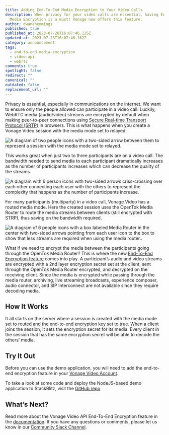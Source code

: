 ```yaml
---
title: Adding End-To-End Media Encryption to Your Video Calls
description: When privacy for your video calls are essential, having End-To-End
  Media Encryption is a must! Vonage now offers this feature.
author: dwanehemmings
published: true
published_at: 2023-07-28T16:07:46.125Z
updated_at: 2023-07-28T16:07:46.162Z
category: announcement
tags:
  - end-to-end-media-encryption
  - video-api
  - webrtc
comments: true
spotlight: false
redirect: ""
canonical: ""
outdated: false
replacement_url: ""
---
```

Privacy is essential, especially in communications on the internet. We want to ensure only the people allowed can participate in a video call. Luckily, WebRTC media (audio/video) streams are encrypted by default when making peer-to-peer connections using [Secure Real-time Transport Protocol (SRTP)](https://developer.mozilla.org/en-US/docs/Glossary/RTP) in browsers. This is what happens when you create a Vonage Video session with the media mode set to relayed.

![A diagram of two people icons with a two-sided arrow between them to represent a session with the media mode set to relayed.](/content/blog/adding-end-to-end-media-encryption-to-your-video-calls/media-mode-relayed.jpg)

This works great when just two to three participants are on a video call. The bandwidth needed to send media to each participant dramatically increases as the number of participants increases which can decrease the quality of the streams.

![A diagram with 6 person icons with two-sided arrows criss-crossing over each other connecting each user with the others to represent the complexity that happens as the number of participants increase.](/content/blog/adding-end-to-end-media-encryption-to-your-video-calls/multiple-participants-relayed.jpg)

For many participants (multiparty) in a video call, Vonage Video has a routed media mode. Here the created session uses the OpenTok Media Router to route the media streams between clients (still encrypted with STRP), thus saving on the bandwidth required.

![A diagram of 6 people icons with a box labeled Media Router in the center with two-sided arrows pointing from each user icon to the box to show that less streams are required when using the media router..](/content/blog/adding-end-to-end-media-encryption-to-your-video-calls/media-router.jpg)

What if we need to encrypt the media between the participants going through the OpenTok Media Router? This is where the new [End-To-End Encryption feature](https://tokbox.com/developer/guides/end-to-end-encryption/) comes into play. A participant’s audio and video streams are encrypted with a 2nd layer encryption secret set at the client, sent through the OpenTok Media Router encrypted, and decrypted on the receiving client. Since the media is encrypted while passing through the media router, archiving, live streaming broadcasts, experience composer, audio connector, and SIP Interconnect are not available since they require decoding media.

## How It Works

It all starts on the server where a session is created with the media mode set to routed and the end-to-end encryption key set to true. When a client joins the session, it sets the encryption secret for its media. Every client in the session that has the same encryption secret will be able to decode the others’ media.

## Try It Out

Before you can use the demo application, you will need to add the end-to-end encryption feature in your [Vonage Video Account](https://tokbox.com/account/#/settings).

To take a look at some code and deploy the NodeJS-based demo application to StackBlitz, visit the [GitHub repo](https://github.com/opentok/opentok-web-samples/tree/main/End-To-End-Media-Encryption) 

## What’s Next?

Read more about the Vonage Video API End-To-End Encryption feature in the [documentation](https://tokbox.com/developer/guides/end-to-end-encryption/). If you have any questions or comments, please let us know in our [Community Slack Channel](https://developer.vonage.com/en/community/slack).



